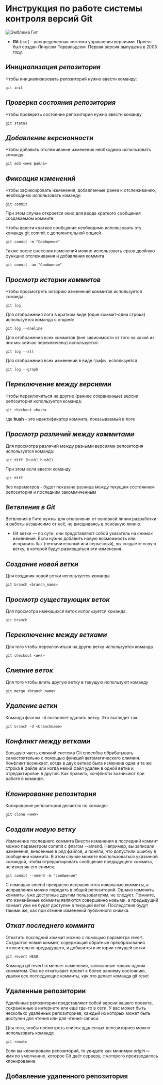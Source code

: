 # **Инструкция по работе системы контроля версий Git**

![Эмблема Гит](гит.png)

- **Git** (гит) - распределенная система управления версиями. Проект был создан Линусом Торвальдсом. Первая версия выпущена в 2005 году. 

## *Инициализация репозитория* 

Чтобы инициализировать репозиторий нужно ввести команду:

    git init

## *Проверка состояния репозитория*

Чтобы проверить состояние репозитория нужно ввести команду 

    git status

## *Добавление версионности*

Чтобы добавить отслеживание изменения необходимо использовать команду:

    git add <имя файла>

## *Фиксация изменений* 

Чтобы зафиксировать изменения, добавленные ранее к отслеживанию, необходимо использовать команду:

    git commit 

При этом случае откроется окно для ввода краткого сообщения  создаваемом коммите

Чтобы ввести краткое сообщение необходимо использовать эту команду git commit с дополнительной опцией

    git commit -m "Сообщение"

Также после внесения изменений можно использовать сразу двойную функцию отслеживания и добавления коммита 
 
    git commit -am "Сообщение"

 ## *Просмотр истории коммитов*

 Чтобы просмотреть историю изменений коммитов используется команда:

    git log

 Для отображения лога в кратком виде (один коммит-одна строка) используется команда с опцией:

    git log --oneline

 Для отображения всех коммитов (вне зависимости от того на какой из них мы сейчас переключены) используется:

    git log --all

 Для отображения всех изменений в виде графы, используется

    git log --graph

 ## *Переключение между версиями*

 Чтобы переключиться на другие (раннее сохраненные) версии репозитория используется команда:

    git checkout <hash>
 
 где **hush** - это идентификатор коммита, показываемый в логе

 ## *Просмотр различий между коммитами*

 Для просмотра различий между разными версиями репозитория используется команда:

    git diff (hush1 hush2)

 При этом если ввести команду
 
    git diff

 без параметров - будет показана разница между текущим состоянием репозитория и последним закоммиченным
 
## *Ветвления в Git*

Ветвления в Гите нужны для отклонения от основной линии разработки и  работы независимо от неё, не вмешиваясь в основную линию.

-  Git ветки — по сути, они представляют собой указатель на снимок изменений. Если нужно добавить новую возможность или исправить баг (незначительный или серьезный), вы создаете новую ветку, в которой будут размещаться эти изменения.


## *Создание новой ветки*

Для создания новой ветки используется команда 

    git branch <branch_name>

## *Просмотр существующих веток*

Для просмотра имеющихся веток используется команда:

    git branch


## *Переключение между ветками*

Для того чтобы переключиться на другю ветку используется команда

    git checkout <имя>

## *Слияние веток*

Для того чтобы влить другую ветку в текущую используют команду
    
    git merge <branch_name>

## *Удаление ветки*
Команда флагом -d позволяет удалить ветку. Это выглядит так:

    git branch -d <branchname>

## *Конфликт между ветками*

Большую часть слияний система Git способна обрабатывать самостоятельно с помощью функций автоматического слияния. Конфликт возникает, когда в двух ветках была изменена одна и та же строка в файле или когда некий файл удален в одной ветке и отредактирован в другой. Как правило, конфликты возникают при работе в команде.

## *Клонирование репозитория*

Копирование репозитория делается по команде:

    git clone <имя>

## *Создали новую ветку*

Изменение последнего коммита
Внести изменения в последний коммит можно параметром commit с флагом --amend.
Например, вы записали изменения, внесённые в ряд файлов, и поняли, что допустили ошибку в сообщении коммита.
В этом случае можете воспользоваться указанной командой, чтобы отредактировать сообщение предыдущего коммита, не изменяя его снимок.

    git commit --amend -m "сообщение"

С помощью amend прекрасно исправляются локальные коммиты, а исправления можно передать в общий репозиторий. Однако изменять коммиты, уже доступные другим пользователям, не следует. Помните, что изменённые коммиты являются совершенно новыми, а предыдущий коммит уже не будет доступен в текущей ветке. Последствия будут такими же, как при отмене изменений публичного снимка. 

## *Откат последнего коммита*

Откатить последний коммит можно с помощью параметра revert. Создастся новый коммит, содержащий обратные преобразования относительно предыдущего, и добавится к истории текущей ветки.

    git revert HEAD

Команда git revert отменяет изменения, записанные только одним коммитом. Она не откатывает проект к более раннему состоянию, удаляя все последующие коммиты, как это делает команда git reset

## Удаленные репозитории

Удалённые репозитории представляют собой версии вашего проекта, сохранённые в интернете или ещё где-то в сети. 
У вас может быть несколько удалённых репозиториев, каждый из которых может быть доступен для чтения или для чтения-записи.

Для того, чтобы посмотреть список удаленных репозиториев можно использовать команду:

    git remote

Если вы клонировали репозиторий, то увидите как минимум *origin* — имя по умолчанию, которое Git даёт серверу, с которого производилось клонирование

## Добавление удаленного репозитория
